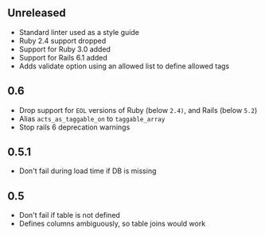 ## Unreleased
- Standard linter used as a style guide
- Ruby 2.4 support dropped
- Support for Ruby 3.0 added
- Support for Rails 6.1 added
- Adds validate option using an allowed list to define allowed tags

## 0.6
- Drop support for `EOL` versions of Ruby (below `2.4)`, and Rails (below `5.2`)
- Alias `acts_as_taggable_on` to `taggable_array`
- Stop rails 6 deprecation warnings

## 0.5.1
- Don't fail during load time if DB is missing

## 0.5
- Don't fail if table is not defined
- Defines columns ambiguously, so table joins would work
